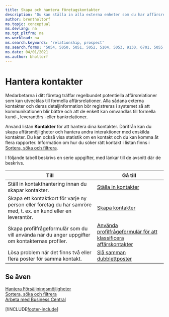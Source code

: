 ```yaml
---
title: Skapa och hantera företagskontakter
description: 'Du kan ställa in alla externa enheter som du har affärsrelationer med (till exempel potentiella kunder, leverantörer och konsulter) för kontakter.'
author: brentholtorf
ms.topic: conceptual
ms.devlang: na
ms.tgt_pltfrm: na
ms.workload: na
ms.search.keywords: 'relationship, prospect'
ms.search.forms: '5054, 5050, 5051, 5052, 5104, 5053, 9130, 6701, 5055, 1604'
ms.date: 04/01/2021
ms.author: bholtorf
---
```

# Hantera kontakter

Medarbetarna i ditt företag träffar regelbundet potentiella affärsrelationer som kan utvecklas till formella affärsrelationer. Alla sådana externa kontakter och deras detaljinformation bör registreras i systemet så att kommunikationen blir bättre och att de enkelt kan omvandlas till formella kund-, leverantörs -eller bankrelationer.

Använd listan **Kontakter** för att hantera dina kontakter. Därifrån kan du skapa affärsmöjligheter och hantera andra interaktioner med enskilda kontakter. Du kan också visa statistik om en kontakt och du kan komma åt flera rapporter. Information om hur du söker rätt kontakt i listan finns i [Sortera, söka och filtrera](ui-enter-criteria-filters.md).  

I följande tabell beskrivs en serie uppgifter, med länkar till de avsnitt där de beskrivs.

| Till | Gå till |
| --- | --- |
| Ställ in kontakthantering innan du skapar kontakter. |[Ställa in kontakter](marketing-setup-contacts.md) |
| Skapa ett kontaktkort för varje ny person eller företag du har samröre med, t. ex. en kund eller en leverantör. |[Skapa kontakter](marketing-create-contact-companies.md) |
|Skapa profilfrågeformulär som du vill använda när du anger uppgifter om kontakternas profiler.|[Använda profilfrågeformulär för att klassificera affärskontakter](marketing-create-contact-profile-questionnaire.md)|
|Lösa problem när det finns två eller flera poster för samma kontakt.|[Slå samman dubblettposter](sales-how-merge-duplicate-records.md)|

## Se även

[Hantera Försäljningsmöjligheter](marketing-manage-sales-opportunities.md)  
[Sortera, söka och filtrera](ui-enter-criteria-filters.md)  
[Arbeta med Business Central](ui-work-product.md)  


[!INCLUDE[footer-include](includes/footer-banner.md)]
